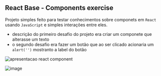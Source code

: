 ## React Base - Components exercise

Projeto simples feito para testar conhecimentos sobre componets em `React` usando `JavaScript` e simples interações entre eles.
- descrição do primeiro desafio do projeto era criar um componete que alterasse um texto
- o segundo desafio era fazer um botão que ao ser clicado acionaria um `alert('')` mostranto a label do botão

![apresentacao react component](https://github.com/guivianx/react-base/assets/122845664/60a6dae1-f5b5-406e-a2ed-890ac915d3c8)


![image](https://github.com/guivianx/react-base/assets/122845664/e7930dda-fb2f-4259-961a-9f75c2de04ab)
